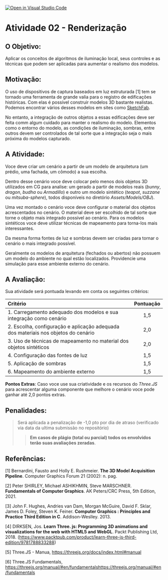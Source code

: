 [![Open in Visual Studio Code](https://classroom.github.com/assets/open-in-vscode-c66648af7eb3fe8bc4f294546bfd86ef473780cde1dea487d3c4ff354943c9ae.svg)](https://classroom.github.com/online_ide?assignment_repo_id=7985108&assignment_repo_type=AssignmentRepo)
# Atividade 02 - Renderização

## O Objetivo:

Aplicar os conceitos de algoritmos de iluminação local, seus controles e as técnicas que podem ser aplicadas para aumentar o realismo dos modelos.

## Motivação:

O uso de dispositivos de captura baseados em luz estruturada [1] tem se tornado uma ferramenta de grande valia para o registro de edificações históricas. Com elas é possível construir modelos 3D bastante realistas. Podemos encontrar vários desses modelos em sites como [SketchFab](https://sketchfab.com/feed).

No entanto, a integração de outros objetos a essas edificações deve ser feita comm algum cuidado para manter o realismo do modelo. Elementos como o entorno do modelo, as condições de iluminação, sombras, entre outros devem ser controlados de tal sorte que a integração seja o mais próxima do modelos capturado.

## A Atividade:

Voce deve criar um cenário a partir de um modelo de arquitetura (um prédio, uma fachada, um cômodo) a sua escolha.

Dentro desse cenário voce deve colocar pelo menos dois objetos 3D utilizados em CG para analise: um gerado a partir de modelos reais (*bunny*, *dragon*, *budha* ou *Armadillo*) e outro um modelo sintético (*teapot*, *suzzane* ou *mitsuba-sphere*), todos disponíveis no diretório *Assets/Models/OBJ*). 

Uma vez montado o cenário voce deve configurar o material dos objetos acrescentados no cenário. O material deve ser escolhido de tal sorte que torne o objeto mais integrado possível ao cenário. Para os modelos sintéticos voce deve utilizar técnicas de mapeamento para torna-los mais interessantes.

Da mesma forma fontes de luz e sombras devem ser criadas para tornar o cenário o mais integrado possível.

Geralmente os modelos de arquitetura (fechados ou abertos) não possuem um modelo do ambiente no qual estão localizados. Providencie uma simulação para esse ambiente externo do cenário. 

## A Avaliação:

Sua atividade será pontuada levando em conta os seguintes critérios:

| Critério | Pontuação |
| :--- | :---: |
| 1. Carregamento adequado dos modelos e sua integração como cenário | 1,5 |
| 2. Escolha, configuração e aplicação adequada dos materiais nos objetos do cenário | 2,0 | 
| 3. Uso de técnicas de mapeamento no material dos objetos sintéticos | 2,0 |
| 4. Configuração das fontes de luz | 1,5 |
| 5. Aplicação de sombras | 1,5 |
| 6. Mapeamento do ambiente externo | 1,5 |


**Pontos Extras**: Caso voce use sua criatividade e os recursos do *Three.JS* para acrescentar alguma componente que melhore o cenário voce pode ganhar até 2,0 pontos extras. 

## Penalidades:              

> Será aplicada a penalização de -1,0 pto por dia de atraso (verificado via data da ultima submissão no repositório)
> 
>> **Em casos de plágio (total ou parcial) todos os envolvidos terão suas avaliações zeradas**. 

## Referências:

[1] Bernardini, Fausto and Holly E. Rushmeier. **The 3D Model Acquisition Pipeline**. Computer Graphics Forum 21 (2002): n. pag.

[2] Peter SHIRLEY, Michael ASHIKHMIN, Steve MARSCHNER. **Fundamentals of Computer Graphics**. AK Peters/CRC Press, 5th Edition, 2021.

[3] John F. Hughes, Andries van Dam, Morgan McGuire, David F. Sklar, James D. Foley, Steven K. Feiner. **Computer Graphics : Principles and 
Practice Third Edition in C**. Addison-Weslley. 2013.

[4] DIRKSEN, Jos. **Learn Three. js: Programming 3D animations and visualizations for the web with HTML5 and WebGL**. Packt Publishing Ltd, 2018. (https://www.packtpub.com/product/learn-three-js-third-edition/9781788833288) 

[5] Three.JS - Manua, https://threejs.org/docs/index.html#manual

[6] Three.JS Fundamentals, https://threejs.org/manual/#en/fundamentalshttps://threejs.org/manual/#en/fundamentals



